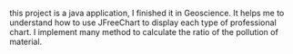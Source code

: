 this project is a java application, I finished it in Geoscience.  It helps me to understand how to use JFreeChart to display each type of professional chart. I implement many method to calculate the ratio of the pollution of material.
